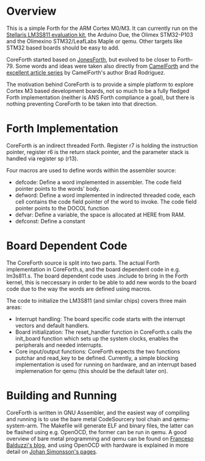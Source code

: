 Overview
========

This is a simple Forth for the ARM Cortex M0/M3. It can currently run on the [Stellaris LM3S811 evaluation
kit](http://www.ti.com/tool/ek-lm3s811), the Arduino Due, the Olimex STM32-P103 and the Olimexino STM32/LeafLabs Maple or qemu. Other targets like STM32 based boards should be easy to add.

CoreForth started based on [JonesForth](http://rwmj.wordpress.com/2010/08/07/jonesforth-git-repository/), but evolved to be closer
to Forth-79. Some words and ideas were taken also directly from [CamelForth](http://www.camelforth.com/) and the [excellent article
series](http://www.bradrodriguez.com/papers/moving1.htm) by CamelForth's author Brad Rodriguez.

The motivation behind CoreForth is to provide a simple platform to explore Cortex M3 based development boards, not so much to be a
fully fledged Forth implementation (neither is ANS Forth compliance a goal), but there is nothing preventing CoreForth to be taken
into that direction.

Forth Implementation
====================

CoreForth is an indirect threaded Forth. Register r7 is holding the instruction pointer, register r6 is the return stack pointer,
and the parameter stack is handled via register sp (r13).

Four macros are used to define words within the assembler source:

* defcode: Define a word implemented in assembler. The code field pointer points to the words' body.
* defword: Define a word implemented in indirected threaded code, each cell contains the code field pointer of the word to invoke.
  The code field pointer points to the DOCOL function
* defvar: Define a variable, the space is allocated at HERE from RAM.
* defconst: Define a constant

Board Dependent Code
====================

The CoreForth source is split into two parts. The actual Forth implementation in CoreForth.s, and the board dependent code in e.g.
lm3s811.s. The board dependent code uses .include to bring in the Forth kernel, this is neccessary in order to be able to add new
words to the board code due to the way the words are defined using macros.

The code to initialize the LM3S811 (and similar chips) covers three main areas:

* Interrupt handling: The board specific code starts with the interrupt vectors and default handlers.
* Board initialization: The reset\_handler function in CoreForth.s calls the init\_board function which sets up the system clocks,
  enables the peripherals and needed interrupts.
* Core input/output functions: CoreForth expects the two functions putchar and read\_key to be defined. Currently, a simple
  blocking implementation is used for running on hardware, and an interrupt based implemenation for qemu (this should be the default
later on). 

Building and Running
====================

CoreForth is written in GNU Assembler, and the easiest way of compiling and running is to use the bare metal CodeSourcery tool
chain and qemu-system-arm. The Makefile will generate ELF and binary files, the latter can be flashed using e.g. OpenOCD, the former
can be run in qemu. A good overview of bare metal programming and qemu can be found on [Franceso Balduzzi's
blog](http://balau82.wordpress.com/2010/02/14/simplest-bare-metal-program-for-arm/), and using OpenOCD with hardware is explained in
more detail on [Johan Simonsson's pages](http://fun-tech.se/stm32/index.php).

